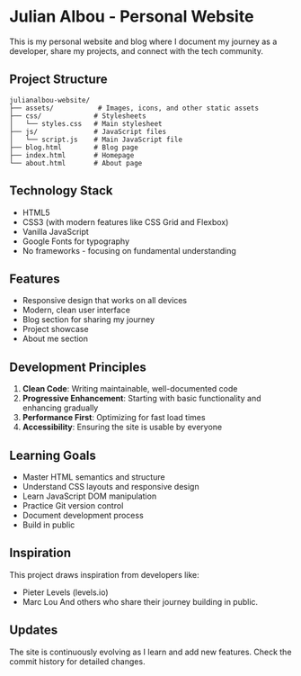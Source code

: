 # Julian Albou - Personal Website

This is my personal website and blog where I document my journey as a developer, share my projects, and connect with the tech community.

## Project Structure

```
julianalbou-website/
├── assets/           # Images, icons, and other static assets
├── css/             # Stylesheets
│   └── styles.css   # Main stylesheet
├── js/              # JavaScript files
│   └── script.js    # Main JavaScript file
├── blog.html        # Blog page
├── index.html       # Homepage
└── about.html       # About page
```

## Technology Stack

- HTML5
- CSS3 (with modern features like CSS Grid and Flexbox)
- Vanilla JavaScript
- Google Fonts for typography
- No frameworks - focusing on fundamental understanding

## Features

- Responsive design that works on all devices
- Modern, clean user interface
- Blog section for sharing my journey
- Project showcase
- About me section

## Development Principles

1. **Clean Code**: Writing maintainable, well-documented code
2. **Progressive Enhancement**: Starting with basic functionality and enhancing gradually
3. **Performance First**: Optimizing for fast load times
4. **Accessibility**: Ensuring the site is usable by everyone

## Learning Goals

- Master HTML semantics and structure
- Understand CSS layouts and responsive design
- Learn JavaScript DOM manipulation
- Practice Git version control
- Document development process
- Build in public

## Inspiration

This project draws inspiration from developers like:
- Pieter Levels (levels.io)
- Marc Lou
And others who share their journey building in public.

## Updates

The site is continuously evolving as I learn and add new features. Check the commit history for detailed changes. 